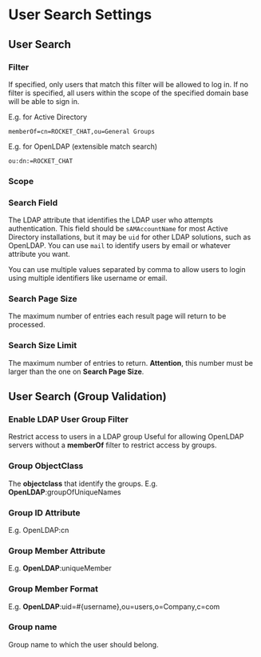 # User Search Settings

## User Search

### Filter

If specified, only users that match this filter will be allowed to log in. If no filter is specified, all users within the scope of the specified domain base will be able to sign in.

E.g. for Active Directory

```text
memberOf=cn=ROCKET_CHAT,ou=General Groups
```

E.g. for OpenLDAP \(extensible match search\)

```text
ou:dn:=ROCKET_CHAT
```

### Scope

### Search Field

The LDAP attribute that identifies the LDAP user who attempts authentication. This field should be `sAMAccountName` for most Active Directory installations, but it may be `uid` for other LDAP solutions, such as OpenLDAP. You can use `mail` to identify users by email or whatever attribute you want.

You can use multiple values separated by comma to allow users to login using multiple identifiers like username or email.

### Search Page Size

The maximum number of entries each result page will return to be processed.

### Search Size Limit

The maximum number of entries to return. **Attention**, this number must be larger than the one on **Search Page Size**.

## User Search \(Group Validation\)

### Enable LDAP User Group Filter

Restrict access to users in a LDAP group Useful for allowing OpenLDAP servers without a **memberOf** filter to restrict access by groups.

### Group ObjectClass

The **objectclass** that identify the groups. E.g. **OpenLDAP**:groupOfUniqueNames

### Group ID Attribute

E.g. OpenLDAP:cn

### Group Member Attribute

E.g. **OpenLDAP**:uniqueMember

### Group Member Format

E.g. **OpenLDAP**:uid=\#{username},ou=users,o=Company,c=com

### Group name

Group name to which the user should belong.

